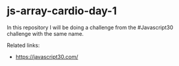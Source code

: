 # js-array-cardio-day-1

In this repository I will be doing a challenge 
from the #Javascript30 challenge with the same
name.

Related links:
- https://javascript30.com/